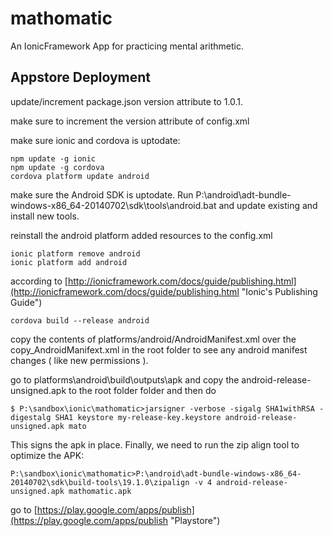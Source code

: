 mathomatic
==========

An IonicFramework App for practicing mental arithmetic.

## Appstore Deployment ##

update/increment package.json version attribute to 1.0.1.

make sure to increment the version attribute of config.xml
 
make sure ionic and cordova is uptodate:
 
    npm update -g ionic
    npm update -g cordova
    cordova platform update android

make sure the Android SDK is uptodate. Run P:\android\adt-bundle-windows-x86_64-20140702\sdk\tools\android.bat and update existing and install new tools.

reinstall the android platform added resources to the config.xml

    ionic platform remove android
    ionic platform add android

according to [http://ionicframework.com/docs/guide/publishing.html](http://ionicframework.com/docs/guide/publishing.html "Ionic's Publishing Guide") 


    cordova build --release android

copy the contents of platforms/android/AndroidManifest.xml over the copy_AndroidManifext.xml in the root folder to see any android manifest changes ( like new permissions ).

go to platforms\android\build\outputs\apk and copy the android-release-unsigned.apk to the root folder folder and then do

    $ P:\sandbox\ionic\mathomatic>jarsigner -verbose -sigalg SHA1withRSA -digestalg SHA1 keystore my-release-key.keystore android-release-unsigned.apk mato


This signs the apk in place. Finally, we need to run the zip align tool to optimize the APK:

    P:\sandbox\ionic\mathomatic>P:\android\adt-bundle-windows-x86_64-20140702\sdk\build-tools\19.1.0\zipalign -v 4 android-release-unsigned.apk mathomatic.apk

go to [https://play.google.com/apps/publish](https://play.google.com/apps/publish "Playstore")